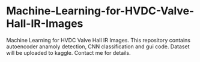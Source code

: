 # Machine-Learning-for-HVDC-Valve-Hall-IR-Images
Machine Learning for HVDC Valve Hall IR Images. This repository contains autoencoder anamoly detection, CNN classification and gui code. Dataset will be uploaded to kaggle. Contact me for details.
